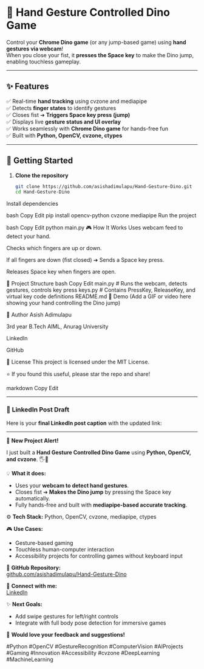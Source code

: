 # 🦖 Hand Gesture Controlled Dino Game

Control your **Chrome Dino game** (or any jump-based game) using **hand gestures via webcam**!  
When you close your fist, it **presses the Space key** to make the Dino jump, enabling touchless gameplay.

---

## ✨ **Features**

✅ Real-time **hand tracking** using cvzone and mediapipe  
✅ Detects **finger states** to identify gestures  
✅ Closes fist ➔ **Triggers Space key press (jump)**  
✅ Displays live **gesture status and UI overlay**  
✅ Works seamlessly with **Chrome Dino game** for hands-free fun  
✅ Built with **Python, OpenCV, cvzone, ctypes**

---

## 🚀 **Getting Started**

1. **Clone the repository**
   ```bash
   git clone https://github.com/asishadimulapu/Hand-Gesture-Dino.git
   cd Hand-Gesture-Dino
Install dependencies

bash
Copy
Edit
pip install opencv-python cvzone mediapipe
Run the project

bash
Copy
Edit
python main.py
🎮 How It Works
Uses webcam feed to detect your hand.

Checks which fingers are up or down.

If all fingers are down (fist closed) ➔ Sends a Space key press.

Releases Space key when fingers are open.

📂 Project Structure
bash
Copy
Edit
main.py     # Runs the webcam, detects gestures, controls key press
keys.py     # Contains PressKey, ReleaseKey, and virtual key code definitions
README.md
🎥 Demo
(Add a GIF or video here showing your hand controlling the Dino jump)

🙋 Author
Asish Adimulapu

3rd year B.Tech AIML, Anurag University

LinkedIn

GitHub

📜 License
This project is licensed under the MIT License.

⭐ If you found this useful, please star the repo and share!

markdown
Copy
Edit

---

### 🔗 **LinkedIn Post Draft**

Here is your **final LinkedIn post caption** with the updated link:

---

🎯 **New Project Alert!**

I just built a **Hand Gesture Controlled Dino Game** using **Python, OpenCV, and cvzone**. 🖐️🦖

💡 **What it does:**
- Uses your **webcam to detect hand gestures**.
- Closes fist ➔ **Makes the Dino jump** by pressing the Space key automatically.
- Fully hands-free and built with **mediapipe-based accurate tracking**.

⚙️ **Tech Stack:**
Python, OpenCV, cvzone, mediapipe, ctypes

🎮 **Use Cases:**
- Gesture-based gaming  
- Touchless human-computer interaction  
- Accessibility projects for controlling games without keyboard input

🔗 **GitHub Repository:**  
[github.com/asishadimulapu/Hand-Gesture-Dino](https://github.com/asishadimulapu/Hand-Gesture-Dino)

👤 **Connect with me:**  
[LinkedIn](https://www.linkedin.com/in/asish-adimulapu)

✨ **Next Goals:**
- Add swipe gestures for left/right controls  
- Integrate with full body pose detection for immersive games

🙌 **Would love your feedback and suggestions!**

#Python #OpenCV #GestureRecognition #ComputerVision #AIProjects #Gaming #Innovation #Accessibility #cvzone #DeepLearning #MachineLearning
